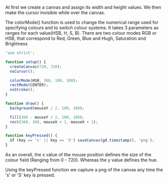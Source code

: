 At first we create a canvas and assign its width and height values.
We then make the cursor invisible while over the canvas.

The colorMode() function is used to change the numerical range used
for specifying colours and to switch colour systems.
It takes 3 parameters as ranges for each value(HSB, H, S, B).
There are two colour modes RGB or HSB, that correspond to Red, Green, Blue and Hugh, Saturation and Brightness

```js
'use strict';

function setup() {
  createCanvas(720, 720);
  noCursor();

  colorMode(HSB, 360, 100, 100);
  rectMode(CENTER);
  noStroke();
}

function draw() {
  background(mouseY / 2, 100, 100);

  fill(360 - mouseY / 2, 100, 100);
  rect(360, 360, mouseX + 1, mouseX + 1);
}

function keyPressed() {
  if (key == 's' || key == 'S') saveCanvas(gd.timestamp(), 'png');
}
```



As an overall, the x value of the mouse position defines the size of the colour field (Ranging from 0 - 720).
Whereas the y value defines the hue.

Using the keyPressed function we capture a png of the canvas any time the 's' or 'S' key is pressed.
